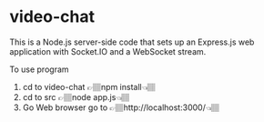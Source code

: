 # video-chat
This is a Node.js server-side code that sets up an Express.js web application with Socket.IO and a WebSocket stream.

To use program 

1. cd to video-chat 👉🏽npm install👈🏽
2. cd to src 👉🏽node app.js👈🏽
3. Go Web browser go to 👉🏽http://localhost:3000/👈🏽
